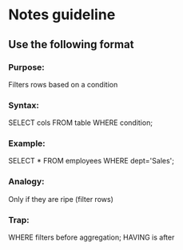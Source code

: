 # Notes guideline

## Use the following format

### Purpose: 
Filters rows based on a condition  

### Syntax: 
SELECT cols FROM table WHERE condition; 

### Example: 
SELECT * FROM employees WHERE dept='Sales';  

### Analogy: 
Only if they are ripe (filter rows)  

### Trap: 
WHERE filters before aggregation; HAVING is after
   
